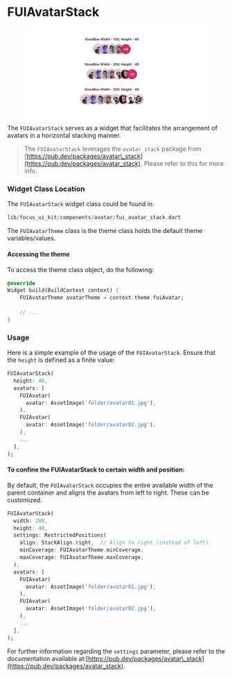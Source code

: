 # FUIAvatarStack

<figure><img src="../../../.gitbook/assets/fuiavatarstack01.png" alt=""><figcaption></figcaption></figure>

The `FUIAvatarStack` serves as a widget that facilitates the arrangement of avatars in a horizontal stacking manner.

> The `FUIAvatarStack` leverages the `avatar_stack` package from [https://pub.dev/packages/avatar\_stack](https://pub.dev/packages/avatar_stack). Please refer to this for more info.

### Widget Class Location

The `FUIAvatarStack` widget class could be found in:

```dart
lib/focus_ui_kit/components/avatar/fui_avatar_stack.dart
```

The `FUIAvatarTheme` class is the theme class holds the default theme variables/values.

#### Accessing the theme

To access the theme class object, do the following:

```dart
@override
Widget build(BuildContext context) {
    FUIAvatarTheme avatarTheme = context.theme.fuiAvatar;
    
    // ...
}
```

### Usage

Here is a simple example of the usage of the `FUIAvatarStack`. Ensure that the `height` is defined as a finite value:

```dart
FUIAvatarStack(
  height: 40,
  avatars: [
    FUIAvatar(
      avatar: AssetImage('folder/avatar01.jpg'),
    ),
    FUIAvatar(
      avatar: AssetImage('folder/avatar02.jpg'),
    ),
    ...
  ],
);
```

#### To confine the FUIAvatarStack to certain width and position:

By default, the `FUIAvatarStack` occupies the entire available width of the parent container and aligns the avatars from left to right. These can be customized.

```dart
FUIAvatarStack(
  width: 200,
  height: 40,
  settings: RestrictedPositions(
    align: StackAlign.right,  // Align to right (instead of left).
    minCoverage: FUIAvatarTheme.minCoverage,
    maxCoverage: FUIAvatarTheme.maxCoverage,
  ),
  avatars: [
    FUIAvatar(
      avatar: AssetImage('folder/avatar01.jpg'),
    ),
    FUIAvatar(
      avatar: AssetImage('folder/avatar02.jpg'),
    ),
    ...
  ],
);
```

For further information regarding the `settings` parameter, please refer to the documentation available at:[https://pub.dev/packages/avatar\_stack](https://pub.dev/packages/avatar_stack).
